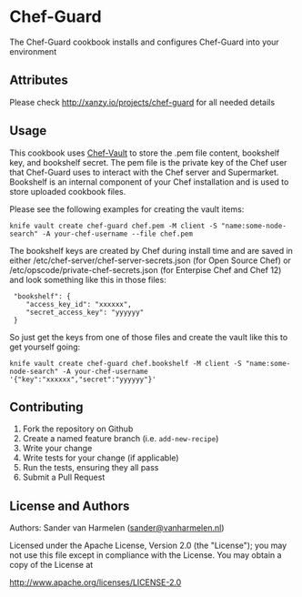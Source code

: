 Chef-Guard
==========
The Chef-Guard cookbook installs and configures Chef-Guard into your environment

Attributes
----------
Please check http://xanzy.io/projects/chef-guard for all needed details

Usage
-----
This cookbook uses [Chef-Vault](https://github.com/chef/chef-vault) to store the .pem file content, bookshelf key, and bookshelf secret. The pem file is the private key of the Chef user that Chef-Guard uses to interact with the Chef server and Supermarket. Bookshelf is an internal component of your Chef installation and is used to store uploaded cookbook files.

Please see the following examples for creating the vault items:

```
knife vault create chef-guard chef.pem -M client -S "name:some-node-search" -A your-chef-username --file chef.pem
```

The bookshelf keys are created by Chef during install time and are saved in either /etc/chef-server/chef-server-secrets.json (for Open Source Chef) or /etc/opscode/private-chef-secrets.json (for Enterpise Chef and Chef 12) and look something like this in those files:

```
 "bookshelf": {
    "access_key_id": "xxxxxx",
    "secret_access_key": "yyyyyy"
 }
```

So just get the keys from one of those files and create the vault like this to get yourself going:

```
knife vault create chef-guard chef.bookshelf -M client -S "name:some-node-search" -A your-chef-username '{"key":"xxxxxx","secret":"yyyyyy"}'
```

Contributing
------------
  1. Fork the repository on Github
  2. Create a named feature branch (i.e. `add-new-recipe`)
  3. Write your change
  4. Write tests for your change (if applicable)
  5. Run the tests, ensuring they all pass
  6. Submit a Pull Request

License and Authors
-------------------
Authors: Sander van Harmelen (sander@vanharmelen.nl)

Licensed under the Apache License, Version 2.0 (the "License"); you may not use this file except in compliance with the License. You may obtain a copy of the License at

http://www.apache.org/licenses/LICENSE-2.0
